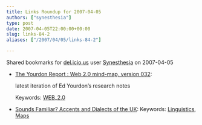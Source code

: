 ```yaml
---
title: Links Roundup for 2007-04-05
authors: ["synesthesia"]
type: post
date: 2007-04-05T22:00:00+00:00
slug: links-84-2 
aliases: ["/2007/04/05/links-84-2"]

---
```

Shared bookmarks for [del.icio.us][1] user [Synesthesia][2] on 2007-04-05

  * [The Yourdon Report : Web 2.0 mind-map, version 032][3]:
  
    latest iteration of Ed Yourdon&#8217;s research notes
  
    Keywords: [WEB_2.0][4]
  * [Sounds Familiar? Accents and Dialects of the UK][5]: 
    Keywords: [Linguistics][6], [Maps][7]</li> </ul>

 [1]: https://del.icio.us/
 [2]: https://del.icio.us/synesthesia
 [3]: https://yourdon.com/personal/blog/2007/04/03/web-20-mind-map-version-032/ "https://yourdon.com/personal/blog/2007/04/03/web-20-mind-map-version-032/"
 [4]: https://del.icio.us/synesthesia/WEB_2.0
 [5]: https://www.bl.uk/learning/langlit/sounds/index.html "https://www.bl.uk/learning/langlit/sounds/index.html"
 [6]: https://del.icio.us/synesthesia/Linguistics
 [7]: https://del.icio.us/synesthesia/Maps